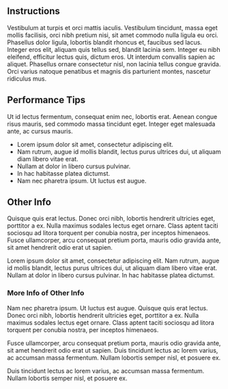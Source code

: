 ## Instructions

Vestibulum at turpis et orci mattis iaculis. Vestibulum tincidunt, massa eget mollis facilisis, orci nibh pretium nisi, sit amet commodo nulla ligula eu orci. Phasellus dolor ligula, lobortis blandit rhoncus et, faucibus sed lacus. Integer eros elit, aliquam quis tellus sed, blandit lacinia sem. Integer eu nibh eleifend, efficitur lectus quis, dictum eros. Ut interdum convallis sapien ac aliquet. Phasellus ornare consectetur nisl, non lacinia tellus congue gravida. Orci varius natoque penatibus et magnis dis parturient montes, nascetur ridiculus mus.

## Performance Tips

Ut id lectus fermentum, consequat enim nec, lobortis erat. Aenean congue risus mauris, sed commodo massa tincidunt eget. Integer eget malesuada ante, ac cursus mauris.

- Lorem ipsum dolor sit amet, consectetur adipiscing elit.
- Nam rutrum, augue id mollis blandit, lectus purus ultrices dui, ut aliquam diam libero vitae erat.
- Nullam at dolor in libero cursus pulvinar.
- In hac habitasse platea dictumst.
- Nam nec pharetra ipsum. Ut luctus est augue.

## Other Info

Quisque quis erat lectus. Donec orci nibh, lobortis hendrerit ultricies eget, porttitor a ex. Nulla maximus sodales lectus eget ornare. Class aptent taciti sociosqu ad litora torquent per conubia nostra, per inceptos himenaeos. Fusce ullamcorper, arcu consequat pretium porta, mauris odio gravida ante, sit amet hendrerit odio erat ut sapien.

Lorem ipsum dolor sit amet, consectetur adipiscing elit. Nam rutrum, augue id mollis blandit, lectus purus ultrices dui, ut aliquam diam libero vitae erat. Nullam at dolor in libero cursus pulvinar. In hac habitasse platea dictumst.

### More Info of Other Info

Nam nec pharetra ipsum. Ut luctus est augue. Quisque quis erat lectus. Donec orci nibh, lobortis hendrerit ultricies eget, porttitor a ex. Nulla maximus sodales lectus eget ornare. Class aptent taciti sociosqu ad litora torquent per conubia nostra, per inceptos himenaeos.

Fusce ullamcorper, arcu consequat pretium porta, mauris odio gravida ante, sit amet hendrerit odio erat ut sapien. Duis tincidunt lectus ac lorem varius, ac accumsan massa fermentum. Nullam lobortis semper nisl, et posuere ex.

Duis tincidunt lectus ac lorem varius, ac accumsan massa fermentum. Nullam lobortis semper nisl, et posuere ex.